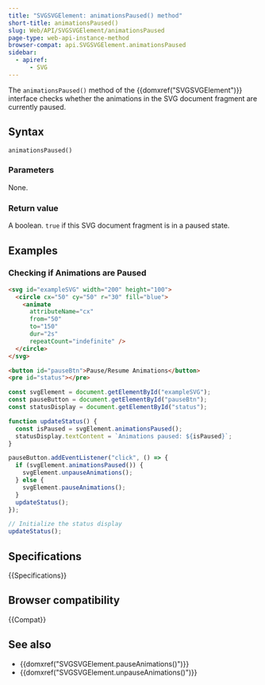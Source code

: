 ```yaml
---
title: "SVGSVGElement: animationsPaused() method"
short-title: animationsPaused()
slug: Web/API/SVGSVGElement/animationsPaused
page-type: web-api-instance-method
browser-compat: api.SVGSVGElement.animationsPaused
sidebar:
  - apiref:
      - SVG
---
```


The `animationsPaused()` method of the {{domxref("SVGSVGElement")}} interface checks whether the animations in the SVG document fragment are currently paused.

## Syntax

```js-nolint
animationsPaused()
```

### Parameters

None.

### Return value

A boolean. `true` if this SVG document fragment is in a paused state.

## Examples

### Checking if Animations are Paused

```html
<svg id="exampleSVG" width="200" height="100">
  <circle cx="50" cy="50" r="30" fill="blue">
    <animate
      attributeName="cx"
      from="50"
      to="150"
      dur="2s"
      repeatCount="indefinite" />
  </circle>
</svg>

<button id="pauseBtn">Pause/Resume Animations</button>
<pre id="status"></pre>
```

```js
const svgElement = document.getElementById("exampleSVG");
const pauseButton = document.getElementById("pauseBtn");
const statusDisplay = document.getElementById("status");

function updateStatus() {
  const isPaused = svgElement.animationsPaused();
  statusDisplay.textContent = `Animations paused: ${isPaused}`;
}

pauseButton.addEventListener("click", () => {
  if (svgElement.animationsPaused()) {
    svgElement.unpauseAnimations();
  } else {
    svgElement.pauseAnimations();
  }
  updateStatus();
});

// Initialize the status display
updateStatus();
```

## Specifications

{{Specifications}}

## Browser compatibility

{{Compat}}

## See also

- {{domxref("SVGSVGElement.pauseAnimations()")}}
- {{domxref("SVGSVGElement.unpauseAnimations()")}}
